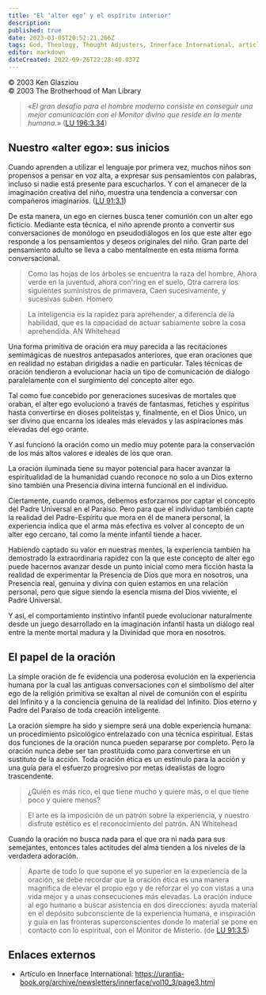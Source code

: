 ```yaml
---
title: "El ‘alter ego’ y el espíritu interior"
description: 
published: true
date: 2023-03-05T20:52:21.266Z
tags: God, Theology, Thought Adjusters, Innerface International, article
editor: markdown
dateCreated: 2022-09-26T22:28:40.037Z
---
```


<p class="v-card v-sheet theme--light grey lighten-3 px-2">© 2003 Ken Glasziou<br>© 2003 The Brotherhood of Man Library</p>

> «_El gran desafío para el hombre moderno consiste en conseguir una mejor comunicación con el Monitor divino que reside en la mente humana._» ([LU 196:3.34](/es/The_Urantia_Book/196#p3_34))

## Nuestro «alter ego»: sus inicios

Cuando aprenden a utilizar el lenguaje por primera vez, muchos niños son propensos a pensar en voz alta, a expresar sus pensamientos con palabras, incluso si nadie está presente para escucharlos. Y con el amanecer de la imaginación creativa del niño, muestra una tendencia a conversar con compañeros imaginarios. ([LU 91:3.1](/es/The_Urantia_Book/91#p3_1))

De esta manera, un ego en ciernes busca tener comunión con un alter ego ficticio. Mediante esta técnica, el niño aprende pronto a convertir sus conversaciones de monólogo en pseudodiálogos en los que este alter ego responde a los pensamientos y deseos originales del niño. Gran parte del pensamiento adulto se lleva a cabo mentalmente en esta misma forma conversacional.

> Como las hojas de los árboles se encuentra la raza del hombre,
> Ahora verde en la juventud, ahora con'ring en el suelo,
> Otra carrera los siguientes suministros de primavera,
> Caen sucesivamente, y sucesivas suben.
> Homero

> La inteligencia es la rapidez para aprehender, a diferencia de la habilidad, que es la capacidad de actuar sabiamente sobre la cosa aprehendida.
> AN Whitehead

Una forma primitiva de oración era muy parecida a las recitaciones semimágicas de nuestros antepasados ​​anteriores, que eran oraciones que en realidad no estaban dirigidas a nadie en particular. Tales técnicas de oración tendieron a evolucionar hacia un tipo de comunicación de diálogo paralelamente con el surgimiento del concepto alter ego.

Tal como fue concebido por generaciones sucesivas de mortales que oraban, el alter ego evolucionó a través de fantasmas, fetiches y espíritus hasta convertirse en dioses politeístas y, finalmente, en el Dios Único, un ser divino que encarna los ideales más elevados y las aspiraciones más elevadas del ego orante.

Y así funcionó la oración como un medio muy potente para la conservación de los más altos valores e ideales de los que oran.

La oración iluminada tiene su mayor potencial para hacer avanzar la espiritualidad de la humanidad cuando reconoce no solo a un Dios externo sino también una Presencia divina interna funcional en el individuo.

Ciertamente, cuando oramos, debemos esforzarnos por captar el concepto del Padre Universal en el Paraíso. Pero para que el individuo también capte la realidad del Padre-Espíritu que mora en él de manera personal, la experiencia indica que el arma más efectiva es volver al concepto de un alter ego cercano, tal como la mente infantil tiende a hacer.

Habiendo captado su valor en nuestras mentes, la experiencia también ha demostrado la extraordinaria rapidez con la que este concepto de alter ego puede hacernos avanzar desde un punto inicial como mera ficción hasta la realidad de experimentar la Presencia de Dios que mora en nosotros, una Presencia real, genuina y divina con quien estamos en una relación personal, pero que sigue siendo la esencia misma del Dios viviente, el Padre Universal.

Y así, el comportamiento instintivo infantil puede evolucionar naturalmente desde un juego desarrollado en la imaginación infantil hasta un diálogo real entre la mente mortal madura y la Divinidad que mora en nosotros.

## El papel de la oración

La simple oración de fe evidencia una poderosa evolución en la experiencia humana por la cual las antiguas conversaciones con el simbolismo del alter ego de la religión primitiva se exaltan al nivel de comunión con el espíritu del Infinito y a la conciencia genuina de la realidad del Infinito. Dios eterno y Padre del Paraíso de toda creación inteligente.

La oración siempre ha sido y siempre será una doble experiencia humana: un procedimiento psicológico entrelazado con una técnica espiritual. Estas dos funciones de la oración nunca pueden separarse por completo. Pero la oración nunca debe ser tan prostituida como para convertirse en un sustituto de la acción. Toda oración ética es un estímulo para la acción y una guía para el esfuerzo progresivo por metas idealistas de logro trascendente.

> ¿Quién es más rico, el que tiene mucho y quiere más, o el que tiene poco y quiere menos?

> El arte es la imposición de un patrón sobre la experiencia, y nuestro disfrute estético es el reconocimiento del patrón.
> AN Whitehead

Cuando la oración no busca nada para el que ora ni nada para sus semejantes, entonces tales actitudes del alma tienden a los niveles de la verdadera adoración.

> Aparte de todo lo que supone el yo superior en la experiencia de la oración, se debe recordar que la oración ética es una manera magnífica de elevar el propio ego y de reforzar el yo con vistas a una vida mejor y a unas consecuciones más elevadas. La oración induce al ego humano a buscar asistencia en dos direcciones: ayuda material en el depósito subconsciente de la experiencia humana, e inspiración y guía en las fronteras superconscientes donde lo material se pone en contacto con lo espiritual, con el Monitor de Misterio. (de [LU 91:3.5](/es/The_Urantia_Book/91#p3_5))

## Enlaces externos

- Artículo en Innerface International: https://urantia-book.org/archive/newsletters/innerface/vol10_3/page3.html

